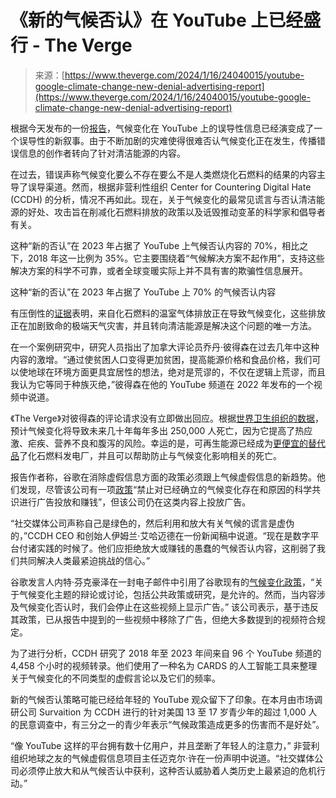<!--yml

category: 未分类

date: 2024-05-27 14:54:04

-->

# 《新的气候否认》在 YouTube 上已经盛行 - The Verge

> 来源：[https://www.theverge.com/2024/1/16/24040015/youtube-google-climate-change-new-denial-advertising-report](https://www.theverge.com/2024/1/16/24040015/youtube-google-climate-change-new-denial-advertising-report)

根据今天发布的一份[报告](https://counterhate.com/research/new-climate-denial/)，气候变化在 YouTube 上的误导性信息已经演变成了一个误导性的新叙事。由于不断加剧的灾难使得很难否认气候变化正在发生，传播错误信息的创作者转向了针对清洁能源的内容。

在过去，错误声称气候变化要么不存在要么不是人类燃烧化石燃料的结果的内容主导了误导渠道。然而，根据非营利性组织 Center for Countering Digital Hate (CCDH) 的分析，情况不再如此。现在，关于气候变化的最常见谎言与否认清洁能源的好处、攻击旨在削减化石燃料排放的政策以及诋毁推动变革的科学家和倡导者有关。

这种“新的否认”在 2023 年占据了 YouTube 上气候否认内容的 70%，相比之下，2018 年这一比例为 35%。它主要围绕着“气候解决方案不起作用”，支持这些解决方案的科学不可靠，或者全球变暖实际上并不具有害的欺骗性信息展开。

这种“新的否认”在 2023 年占据了 YouTube 上 70% 的气候否认内容

有压倒性的[证据](https://www.ipcc.ch/report/ar6/syr/)表明，来自化石燃料的温室气体排放正在导致气候变化，这些排放正在加剧致命的极端天气灾害，并且转向清洁能源是解决这个问题的唯一方法。

在一个案例研究中，研究人员指出了加拿大评论员乔丹·彼得森在过去几年中这种内容的激增。“通过使贫困人口变得更加贫困，提高能源价格和食品价格，我们可以使地球在环境方面更具宜居性的想法，绝对是荒谬的，不仅在逻辑上荒谬，而且我认为它等同于种族灭绝，”彼得森在他的 YouTube 频道在 2022 年发布的一个视频中说道。

《The Verge》对彼得森的评论请求没有立即做出回应。根据[世界卫生组织的数据](https://www.who.int/news-room/fact-sheets/detail/climate-change-and-health)，预计气候变化将导致未来几十年每年多出 250,000 人死亡，因为它提高了热应激、疟疾、营养不良和腹泻的风险。幸运的是，可再生能源已经成为[更便宜的替代品](https://www.iea.org/reports/renewables-2023/executive-summary)了化石燃料发电厂，并且可以帮助防止与气候变化影响相关的死亡。

报告作者称，谷歌在消除虚假信息方面的政策必须跟上气候虚假信息的新趋势。他们发现，尽管该公司有一项[政策](https://support.google.com/google-ads/answer/11221321?hl=en#:~:text=Addressing%20climate%20change%20denial&text=That's%20why%20today%2C%20we're,and%20causes%20of%20climate%20change.)“禁止对已经确立的气候变化存在和原因的科学共识进行广告投放和赚钱”，但该公司仍在这类内容上投放广告。

“社交媒体公司声称自己是绿色的，然后利用和放大有关气候的谎言是虚伪的，”CCDH CEO 和创始人伊姆兰·艾哈迈德在一份新闻稿中说道。“现在是数字平台付诸实践的时候了。他们应拒绝放大或赚钱的愚蠢的气候否认内容，这削弱了我们共同解决人类最紧迫挑战的信心。”

谷歌发言人内特·芬克豪泽在一封电子邮件中引用了谷歌现有的[气候变化政策](https://support.google.com/google-ads/answer/11221321?hl=en#:~:text=Addressing%20climate%20change%20denial&text=That's%20why%20today%2C%20we're,and%20causes%20of%20climate%20change.)，“关于气候变化主题的辩论或讨论，包括公共政策或研究，是允许的。然而，当内容涉及气候变化否认时，我们会停止在这些视频上显示广告。” 该公司表示，基于违反其政策，已从报告中提到的一些视频中移除了广告，但绝大多数提到的视频符合规定。

为了进行分析，CCDH 研究了 2018 年至 2023 年间来自 96 个 YouTube 频道的 4,458 个小时的视频转录。他们使用了一种名为 CARDS 的人工智能工具来整理关于气候变化的不同类型的虚假言论以及它们的频率。

新的气候否认策略可能已经给年轻的 YouTube 观众留下了印象。在本月由市场调研公司 Survaition 为 CCDH 进行的针对美国 13 至 17 岁青少年的超过 1,000 人的民意调查中，有三分之一的青少年表示“气候政策造成更多的伤害而不是好处”。

“像 YouTube 这样的平台拥有数十亿用户，并且垄断了年轻人的注意力，” 非营利组织地球之友的气候虚假信息项目主任迈克尔·许在一份声明中说道。“社交媒体公司必须停止放大和从气候否认中获利，这种否认威胁着人类历史上最紧迫的危机行动。”

